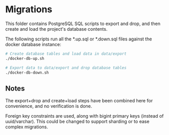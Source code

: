 # Migrations

This folder contains PostgreSQL SQL scripts to export and drop, and then create and load the project's database contents.

The following scripts run all the *.up.sql or *.down.sql files against the docker database instance:

```bash
# Create database tables and load data in data/export
./docker-db-up.sh

# Export data to data/export and drop database tables
./docker-db-down.sh
```

## Notes

The export+drop and create+load steps have been combined here for convenience, and no verification is done.

Foreign key constraints are used, along with bigint primary keys (instead of uuid/varchar). This could be changed to support sharding or to ease complex migrations.
